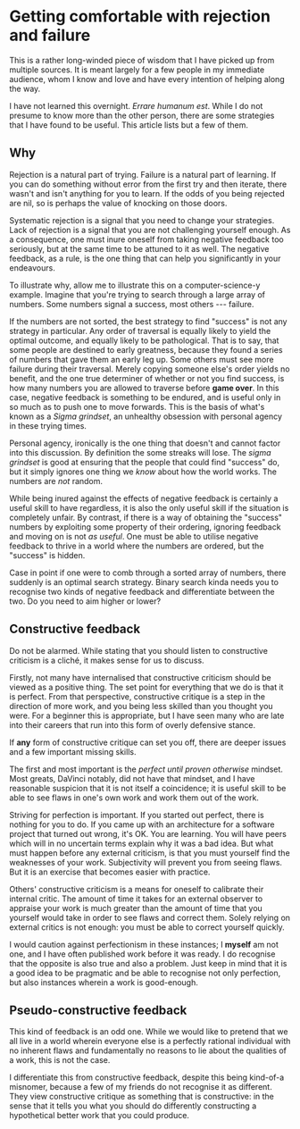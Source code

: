 # Getting comfortable with rejection and failure

This is a rather long-winded piece of wisdom that I have picked up from multiple sources.  It is meant largely for a few people in my immediate audience, whom I know and love and have every intention of helping along the way.

I have not learned this overnight.  _Errare humanum est_.  While I do not presume to know more than the other person, there are some strategies that I have found to be useful.  This article lists but a few of them.

## Why

Rejection is a natural part of trying.  Failure is a natural part of learning.  If you can do something without error from the first try and then iterate, there wasn't and isn't anything for you to learn.  If the odds of you being rejected are nil, so is perhaps the value of knocking on those doors.

Systematic rejection is a signal that you need to change your strategies.  Lack of rejection is a signal that you are not challenging yourself enough.  As a consequence, one must inure oneself from taking negative feedback too seriously, but at the same time to be attuned to it as well.  The negative feedback, as a rule, is the one thing that can help you significantly in your endeavours.

To illustrate why, allow me to illustrate this on a computer-science-y example.  Imagine that you're trying to search through a large array of numbers.  Some numbers signal a success, most others --- failure.

If the numbers are not sorted, the best strategy to find "success" is not any strategy in particular.  Any order of traversal is equally likely to yield the optimal outcome, and equally likely to be pathological.  That is to say, that some people are destined to early greatness, because they found a series of numbers that gave them an early leg up.  Some others must see more failure during their traversal.  Merely copying someone else's order yields no benefit, and the one true determiner of whether or not you find success, is how many numbers you are allowed to traverse before **game over**.  In this case, negative feedback is something to be endured, and is useful only in so much as to push one to move forwards.  This is the basis of what's known as a _Sigma grindset_, an unhealthy obsession with personal agency in these trying times.

Personal agency, ironically is the one thing that doesn't and cannot factor into this discussion.  By definition the some streaks will lose.  The _sigma grindset_ is good at ensuring that the people that could find "success" do, but it simply ignores one thing we _know_ about how the world works.  The numbers are _not_ random.

While being inured against the effects of negative feedback is certainly a useful skill to have regardless, it is also the only useful skill if the situation is completely unfair.  By contrast, if there is a way of obtaining the "success" numbers by exploiting some property of their ordering, ignoring feedback and moving on is not _as useful_.  One must be able to utilise negative feedback to thrive in a world where the numbers are ordered, but the "success" is hidden.

Case in point if one were to comb through a sorted array of numbers, there suddenly is an optimal search strategy.  Binary search kinda needs you to recognise two kinds of negative feedback and differentiate between the two.  Do you need to aim higher or lower?

## Constructive feedback

Do not be alarmed.  While stating that you should listen to constructive criticism is a cliché, it makes sense for us to discuss.

Firstly, not many have internalised that constructive criticism should be viewed as a positive thing.  The set point for everything that we do is that it is perfect.  From that perspective, constructive critique is a step in the direction of more work, and you being less skilled than you thought you were.  For a beginner this is appropriate, but I have seen many who are late into their careers that run into this form of overly defensive stance.

If **any** form of constructive critique can set you off, there are deeper issues and a few important missing skills.

The first and most important is the _perfect until proven otherwise_ mindset.  Most greats, DaVinci notably, did not have that mindset, and I have reasonable suspicion that it is not itself a coincidence; it is useful skill to be able to see flaws in one's own work and work them out of the work.

Striving for perfection is important.  If you started out perfect, there is nothing for you to do.  If you came up with an architecture for a software project that turned out wrong, it's OK.  You are learning.  You will have peers which will in no uncertain terms explain why it was a bad idea.  But what must happen before any external criticism, is that you must yourself find the weaknesses of your work.  Subjectivity will prevent you from seeing flaws.  But it is an exercise that becomes easier with practice.

Others' constructive criticism is a means for oneself to calibrate their internal critic.  The amount of time it takes for an external observer to appraise your work is much greater than the amount of time that you yourself would take in order to see flaws and correct them.  Solely relying on external critics is not enough: you must be able to correct yourself quickly.

I would caution against perfectionism in these instances; I **myself** am not one, and I have often published work before it was ready.  I do recognise that the opposite is also true and also a problem.  Just keep in mind that it is a good idea to be pragmatic and be able to recognise not only perfection, but also instances wherein a work is good-enough.

## Pseudo-constructive feedback

This kind of feedback is an odd one.  While we would like to pretend that we all live in a world wherein everyone else is a perfectly rational individual with no inherent flaws and fundamentally no reasons to lie about the qualities of a work, this is not the case.

I differentiate this from constructive feedback, despite this being kind-of-a misnomer, because a few of my friends do not recognise it as different.  They view constructive critique as something that is constructive: in the sense that it tells you what you should do differently constructing a hypothetical better work that you could produce.  
